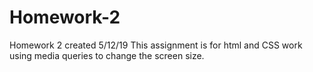 # Homework-2
Homework 2 created 5/12/19
This assignment is for html and CSS work using media queries to change the screen size.
